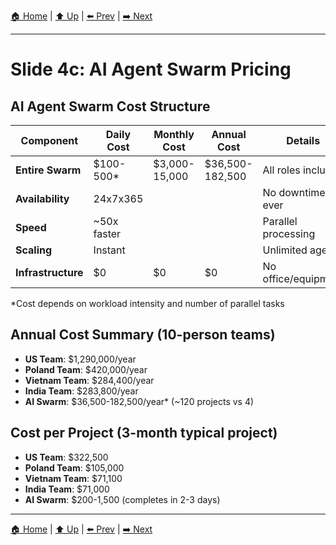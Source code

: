 [🏠 Home](../slide-deck.md) | [⬆️ Up](../slide-deck.md) | [⬅️ Prev](slide-04b-vietnam-poland-costs.md) | [➡️ Next](slide-04d-productivity-comparison.md)

---

# Slide 4c: AI Agent Swarm Pricing

## AI Agent Swarm Cost Structure
| Component | Daily Cost | Monthly Cost | Annual Cost | Details |
|-----------|------------|--------------|-------------|---------|
| **Entire Swarm** | $100-500* | $3,000-15,000 | $36,500-182,500 | All roles included |
| **Availability** | 24x7x365 | | | No downtime ever |
| **Speed** | ~50x faster | | | Parallel processing |
| **Scaling** | Instant | | | Unlimited agents |
| **Infrastructure** | $0 | $0 | $0 | No office/equipment |

*Cost depends on workload intensity and number of parallel tasks

## Annual Cost Summary (10-person teams)
- **US Team**: $1,290,000/year
- **Poland Team**: $420,000/year
- **Vietnam Team**: $284,400/year
- **India Team**: $283,800/year
- **AI Swarm**: $36,500-182,500/year* (~120 projects vs 4)

## Cost per Project (3-month typical project)
- **US Team**: $322,500
- **Poland Team**: $105,000
- **Vietnam Team**: $71,100
- **India Team**: $71,000
- **AI Swarm**: $200-1,500 (completes in 2-3 days)

---

[🏠 Home](../slide-deck.md) | [⬆️ Up](../slide-deck.md) | [⬅️ Prev](slide-04b-vietnam-poland-costs.md) | [➡️ Next](slide-04d-productivity-comparison.md)
